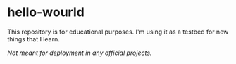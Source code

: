 # hello-wourld
This repository is for educational purposes. I'm using it as a testbed for new things that I learn.

*Not meant for deployment in any official projects.*
